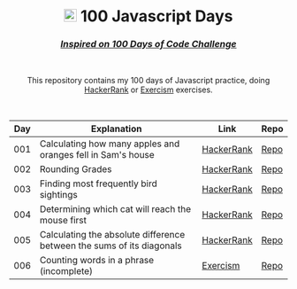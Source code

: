 <div align="center">

# <img height="23" width="23" src='https://cdn.jsdelivr.net/gh/devicons/devicon/icons/javascript/javascript-original.svg'> 100 Javascript Days

### _[Inspired on 100 Days of Code Challenge](https://www.100daysofcode.com/)_

<br/>
  
This repository contains my 100 days of Javascript practice, doing [HackerRank](https://www.hackerrank.com/) or [Exercism](https://exercism.org/) exercises.

<br/>
  
| Day | Explanation | Link | Repo |
|---|---|---|---|
| 001 | Calculating how many apples and oranges fell in Sam's house | [HackerRank](https://www.hackerrank.com/challenges/apple-and-orange/problem?isFullScreen=true) | [Repo](https://github.com/akadot/100-javascript-days/blob/master/01-oranges-and-apples.js) |
| 002 | Rounding Grades | [HackerRank](https://www.hackerrank.com/challenges/grading/problem?isFullScreen=true) | [Repo](https://github.com/akadot/100-javascript-days/blob/master/02-grading-students.js) |
| 003 | Finding most frequently bird sightings | [HackerRank](https://www.hackerrank.com/challenges/migratory-birds/problem?isFullScreen=true) | [Repo](https://github.com/akadot/100-javascript-days/blob/master/03-migratory-birds.js) |
| 004 | Determining which cat will reach the mouse first | [HackerRank](https://www.hackerrank.com/challenges/cats-and-a-mouse/problem?isFullScreen=true) | [Repo](https://github.com/akadot/100-javascript-days/blob/master/04-cats-and-mouses.js) |
| 005 | Calculating the absolute difference between the sums of its diagonals | [HackerRank](https://www.hackerrank.com/challenges/diagonal-difference/problem?isFullScreen=true) | [Repo](https://github.com/akadot/100-javascript-days/blob/master/05-diagonal-difference.js) |
| 006 | Counting words in a phrase (incomplete) | [Exercism](https://exercism.org/tracks/javascript/exercises/word-count) | [Repo](https://github.com/akadot/100-javascript-days/blob/master/06-word-count.js) |

</div>
